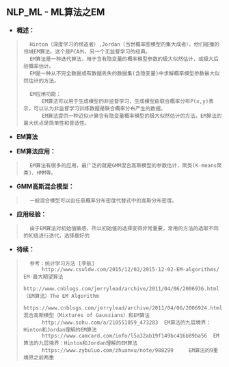## NLP_ML - ML算法之EM
- **概述：**
>       Hinton（深度学习的缔造者）,Jordan（当世概率图模型的集大成者），他们碰撞的领域EM算法。这个是PCA外，另一个无监督学习的经典。
>       EM算法是一种迭代算法，用于含有隐变量的概率模型参数的极大似然估计，或极大后验概率估计。
>       EM是一种从不完全数据或有数据丢失的数据集(含隐变量)中求解概率模型参数最大似然估计的方法。
>
>       EM应用功能：
>           EM算法可以用于生成模型的非监督学习，生成模型由联合概率分布P(x,y)表示，可以认为非监督学习训练数据是联合概率分布产生的数据。
>           EM算法提供一种近似计算含有隐变量概率模型的极大似然估计的方法。EM算法的最大优点是简单性和普适性。
>
>

- **EM算法**
>
>
>
>
>
>
>
>

- **EM算法应用：**
>       EM算法有很多的应用，最广泛的就是GMM混合高斯模型的参数估计，聚类(K-means聚类)、HMM等。
>
>
>
>

- **GMM高斯混合模型：**
>       一般混合模型可以由任意概率分布密度代替式中的高斯分布密度。
>
>
>
>
>
>
>
>

- **应用经验：**
>       由于EM算法对初始值敏感，所以初始值的选择变得非常重要，常用的方法的选取不同的初值进行迭代，选择最好的
>
>
>
>

- **待续：**
>       参考：统计学习方法 [李航]
>           http://www.csuldw.com/2015/12/02/2015-12-02-EM-algorithms/  EM-最大期望算法
>           http://www.cnblogs.com/jerrylead/archive/2011/04/06/2006936.html    （EM算法）The EM Algorithm
>           https://www.cnblogs.com/jerrylead/archive/2011/04/06/2006924.html   混合高斯模型（Mixtures of Gaussians）和EM算法
>           http://www.sohu.com/a/210551059_473283  EM算法的九层境界：​Hinton和Jordan理解的EM算法
>           https://www.camcard.com/info/l5a32ab19f149bc416b89ba56  EM算法的九层境界：​Hinton和Jordan理解的EM算法
>           https://www.zybuluo.com/zhuanxu/note/988299     EM算法的9重境界之前两重
>
>
>
>
>
>
>
>
>
>
>
